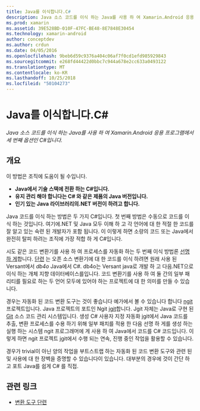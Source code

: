 ```yaml
---
title: Java를 이식합니다.C#
description: Java 소스 코드를 이식 하는 Java를 사용 하 여 Xamarin.Android 응용 프로그램에서 세 번째 옵션인 C#입니다.
ms.prod: xamarin
ms.assetid: 39E528BD-010F-47FC-BE48-8E7848E30454
ms.technology: xamarin-android
author: conceptdev
ms.author: crdun
ms.date: 04/05/2016
ms.openlocfilehash: 9beb6d59c9376a404c06af7f0cd1efd985929843
ms.sourcegitcommit: e268fd44422d0bbc7c944a678e2cc633a0493122
ms.translationtype: MT
ms.contentlocale: ko-KR
ms.lasthandoff: 10/25/2018
ms.locfileid: "50104273"
---
```

# <a name="porting-java-to-c"></a>Java를 이식합니다.C#

_Java 소스 코드를 이식 하는 Java를 사용 하 여 Xamarin.Android 응용 프로그램에서 세 번째 옵션인 C#입니다._

## <a name="overview"></a>개요

이 방법은 조직에 도움이 될 수입니다.

-  **Java에서 기술 스택에 전환 하는 C#입니다.**
-  **유지 관리 해야 합니다는 C# 와 같은 제품의 Java 버전입니다.**
-  **인기 있는 Java 라이브러리의.NET 버전이 하려고 합니다.**


Java 코드를 이식 하는 방법은 두 가지 C#입니다. 첫 번째 방법은 수동으로 코드를 이식 하는 것입니다. 여기에.NET 및 Java 모두 이해 하 고 각 언어에 대 한 적절 한 코드를 잘 알고 있는 숙련 된 개발자가 포함 됩니다. 이 이렇게 하면 소량의 코드 또는 Java에서 완전히 탈피 하려는 조직에 가장 적합 하 게 C#입니다.

시도 같은 코드 변환기를 사용 하 여 프로세스를 자동화 하는 두 번째 이식 방법론 [선명 하 게](https://github.com/mono/sharpen)합니다. [단련](https://github.com/mono/sharpen) 는 오픈 소스 변환기에 대 한 코드를 이식 하려면 원래 사용 된 Versant에서 *db4o* Java에서 C#. db4o는 Versant java로 개발 하 고 다음.NET으로 이식 하는 개체 지향 데이터베이스를입니다. 코드 변환기를 사용 하 여 둘 간의 일부 패리티를 필요로 하는 두 언어 모두에 있어야 하는 프로젝트에 대 한 의미를 만들 수 있습니다.

경우는 자동화 된 코드 변환 도구는 것이 좋습니다 예가에서 볼 수 있습니다 합니다 [ngit](https://github.com/mono/ngit) 프로젝트입니다.
Java 프로젝트의 포트인 Ngit [jgit](http://eclipse.org/)합니다.
Jgit 자체는 Java로 구현 된 [Git](http://git-scm.com/) 소스 코드 관리 시스템입니다. 생성 C# 사용자 지정 자동화 jgit에서 Java 코드를 추출, 변환 프로세스를 수용 하기 위해 일부 패치를 적용 한 다음 선명 하 게를 생성 하는 실행 하는 시스템 ngit 프로그래머에 게 사용 하 여 Java에서 코드를 C# 코드입니다. 이렇게 하면 ngit 프로젝트 jgit에서 수행 되는 연속, 진행 중인 작업을 활용할 수 있습니다.

경우가 trivial이 아닌 양의 작업을 부트스트랩 하는 자동화 된 코드 변환 도구와 관련 된 및 사용에 대 한 장벽을 증명할 수 있습니다이 있습니다. 대부분의 경우에 것이 간단 하 고 포트 Java를 쉽게 C# 를 직접.



## <a name="related-links"></a>관련 링크

- [변환 도구 단련](https://github.com/mono/sharpen)
